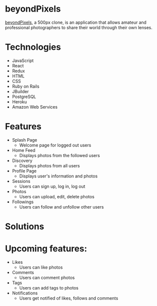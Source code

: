# beyondPixels
[beyondPixels](https://beyondpixels.herokuapp.com/), a 500px clone, is an application that allows amateur and professional photographers to share their world through their own lenses.

# Technologies
* JavaScript
* React
* Redux
* HTML
* CSS
* Ruby on Rails
* JBuilder
* PostgreSQL
* Heroku
* Amazon Web Services

# Features
* Splash Page
   * Welcome page for logged out users
* Home Feed
   * Displays photos from the followed users
* Discovery
   * Displays photos from all users
* Profile Page
   * Displays user's information and photos
* Sessions
   * Users can sign up, log in, log out 
* Photos
   * Users can upload, edit, delete photos
* Followings
   * Users can follow and unfollow other users

# Solutions
    
# Upcoming features:

* Likes
    - Users can like photos
* Comments
    - Users can comment photos
* Tags
    - Users can add tags to photos
* Notifications
    - Users get notified of likes, follows and comments 
